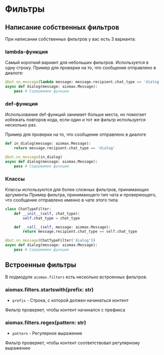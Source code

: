 # Фильтры

## Написание собственных фильтров

При написании собственных фильтров у вас есть 3 варианта:

### lambda-функция

Самый короткий вариант для небольших фильтров. Используется в одну строку.
Пример для проверки на то, что сообщение отправлено в диалоге:

```python
@bot.on_message(lambda message: message.recipient.chat_type == 'dialog')
async def dialog(message: aiomax.Message):
    pass # Содержимое функции
```

### def-функция

Использование def-функций занимает больше места, но помогает избежать повторов кода, если один и тот же фильтр используется несколько раз.

Пример для проверки на то, что сообщение отправлено в диалоге

```python
def in_dialog(message: aiomax.Message):
    return message.recipient.chat_type == 'dialog'

@bot.on_message(in_dialog)
async def dialog(message: aiomax.Message):
    pass # Содержимое функции
```

### Классы

Классы используются для более сложных фильтров, принимающих аргументы
Пример фильтра, принимающего тип чата и проверяющего, что сообщение отправлено именно в чате этого типа

```python
class ChatTypeFilter:
    def __init__(self, chat_type):
        self.chat_type = chat_type

    def __call__(self, message: aiomax.Message):
        return message.recipient.chat_type == self.chat_type

@bot.on_message(ChatTypeFilter('dialog'))
async def dialog(message: aiomax.Message):
    pass # Содержимое функции
```

## Встроенные фильтры

В подмодуле `aiomax.filters` есть несколько встроенных фильтров.

### aiomax.filters.startswith(prefix: str)

- `prefix` - Строка, с которой должен начинаться контент

Фильтр проверяет, чтобы контент начинался с префикса

### aiomax.filters.regex(pattern: str)

- `pattern` - Регулярное выражение

Фильтр проверяет, чтобы контент соответствовал регулярному выражению
